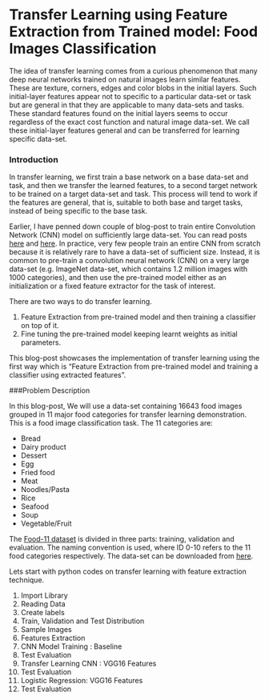 # Transfer Learning using Feature Extraction from Trained model: Food Images Classification

The idea of transfer learning comes from a curious phenomenon that many deep neural networks trained on natural images learn similar features. These are texture, corners, edges and color blobs in the initial layers. Such initial-layer features appear not to specific to a particular data-set or task but are general in that they are applicable to many data-sets and tasks. These standard features found on the initial layers seems to occur regardless of the exact cost function and natural image data-set. We call these initial-layer features general and can be transferred for learning specific data-set.

### Introduction

In transfer learning, we first train a base network on a base data-set and task, and then we transfer the learned features, to a second target network to be trained on a target data-set and task. This process will tend to work if the features are general, that is, suitable to both base and target tasks, instead of being specific to the base task.

Earlier, I have penned down couple of blog-post to train entire Convolution
 Network (CNN) model on sufficiently large data-set. You can read posts [here](https://appliedmachinelearning.blog/2018/03/24/achieving-90-accuracy-in-object-recognition-task-on-cifar-10-dataset-with-keras-convolutional-neural-networks/) and [here](https://appliedmachinelearning.blog/2018/11/28/demonstration-of-facial-emotion-recognition-on-real-time-video-using-cnn-python-keras/). In practice, very few people train an entire CNN
  from scratch
  because it is relatively rare to have a data-set of sufficient size. Instead, it is common to pre-train a convolution neural network (CNN) on a very large data-set (e.g. ImageNet data-set, which contains 1.2 million images with 1000 categories), and then use the pre-trained model either as an initialization or a fixed feature extractor for the task of interest.

There are two ways to do transfer learning.

1. Feature Extraction from pre-trained model and then training a
 classifier on
 top of it.
2. Fine tuning the pre-trained model keeping learnt weights as initial
 parameters.
 
This blog-post showcases the implementation of transfer learning using the first way which is “Feature Extraction from pre-trained model and training a classifier using extracted features”.

###Problem Description

In this blog-post, We will use a data-set containing 16643 food images grouped in 11 major food categories for transfer learning demonstration. This is a food image classification task. The 11 categories are:

- Bread
- Dairy product
- Dessert
- Egg
- Fried food
- Meat
- Noodles/Pasta
- Rice
- Seafood
- Soup
- Vegetable/Fruit

The [Food-11 dataset](https://mmspg.epfl.ch/downloads/food-image-datasets/) is divided in three parts: training, validation and
 evaluation. The naming convention is used, where ID 0-10 refers to the 11
  food categories respectively. The data-set can be downloaded from [here](https://www.dropbox.com/s/sh5yt160xzqjkk0/Food-11.zip?dl=0).

Lets start with python codes on transfer learning with feature extraction technique.

1. Import Library
2. Reading Data
3. Create labels
4. Train, Validation and Test Distribution
5. Sample Images
6. Features Extraction
7. CNN Model Training : Baseline
8. Test Evaluation
9. Transfer Learning CNN : VGG16 Features
10. Test Evaluation
11. Logistic Regression: VGG16 Features
12. Test Evaluation
